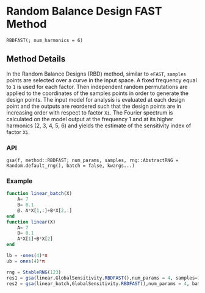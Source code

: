 # Random Balance Design FAST Method

```@docs
RBDFAST(; num_harmonics = 6)
```

## Method Details

In the Random Balance Designs (RBD) method, similar to `eFAST`,  `samples`
points are selected over a curve in the input space. A fixed frequency
equal to `1` is used for each factor. Then independent random
permutations are applied to the coordinates of the samples points in order to
generate the design points. The input model for analysis is evaluated
at each design point and the outputs are reordered such that the design
points are in increasing order with respect to factor `Xi`. The Fourier
spectrum is calculated on the model output at the frequency 1 and at
its higher harmonics (2, 3, 4, 5, 6) and yields the estimate of the
sensitivity index of factor `Xi`.

### API

```@docs
gsa(f, method::RBDFAST; num_params, samples, rng::AbstractRNG = Random.default_rng(), batch = false, kwargs...)
```

### Example

```julia
function linear_batch(X)
    A= 7
    B= 0.1
    @. A*X[1,:]+B*X[2,:]
end
function linear(X)
    A= 7
    B= 0.1
    A*X[1]+B*X[2]
end

lb = -ones(4)*π
ub = ones(4)*π

rng = StableRNG(123)
res1 = gsa(linear,GlobalSensitivity.RBDFAST(),num_params = 4, samples=15000)
res2 = gsa(linear_batch,GlobalSensitivity.RBDFAST(),num_params = 4, batch=true, samples=15000)
```
